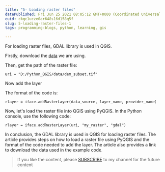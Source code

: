 ```yaml
---
title: "5- Loading raster files"
datePublished: Fri Jun 25 2021 08:05:12 GMT+0000 (Coordinated Universal Time)
cuid: ckqc1ucze0ar648s16d158q5f
slug: 5-loading-raster-files-1
tags: programming-blogs, python, learning, gis

---
```


For loading raster files, GDAL library is used in QGIS.

Firstly, download the [data](https://github.com/Azad77/Python_qgis/blob/main/Data/dem_subset.tif) we are using.

Then, get the path of the raster file:

```plaintext
uri = "D:/Python_QGIS/data/dem_subset.tif"
```

Now add the layer

The format of the code is:

```plaintext
rlayer = iface.addRasterLayer(data_source, layer_name, provider_name)
```

Now, let's load the raster file into QGIS using PyQGIS. In the Python console, use the following code:

```plaintext
rlayer = iface.addRasterLayer(uri, "my_raster", "gdal")
```

In conclusion, the GDAL library is used in QGIS for loading raster files. The article provides steps on how to load a raster file using PyQGIS and the format of the code needed to add the layer. The article also provides a link to download the data used in the example code.

> If you like the content, please [SUBSCRIBE](https://www.youtube.com/channel/UCpbWlHEqBSnJb6i4UemXQpA?sub_confirmation=1) to my channel for the future content
